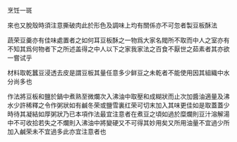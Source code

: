 烹饪一斑

來也又脫殼時須注意撕破肉此於形色及調味上均有關係亦不可忽者製豆板酥法



蔬荣豆羹亦有佳味處置者之如何耳豆板酥之一物爲大家名閥所不取而中人之室亦有不知其爲何物者下之所述盖得之中人以下之家我家法之百食不厭世之茹素者其亦欲一嘗试乎



材料取乾蠶豆浸透去皮是謂豆板其量任意多少鲜豆之未乾者不能使用因其組織中水分尚多也



作法將豆板和鹽於鍋中煮熟至微爛次入沸油中取壓和成糊狀而止次加醬油適量及沸水少許稀釋之令作粥狀如有鹹冬荣或鹽雪裏红荣可切末加入其味更佳如是取蓋蓋少時待其凝結如厚粥狀乃已本項作法最宜注意者在煮豆之頃如過於糜爛則豆汁溶解湯中不可收拾若失之不爛則入沸油中將變硬又不可得其妙用矣又所用油量不宜過少所加入鹹荣未不宜過多此亦宜注意者也
